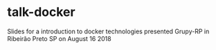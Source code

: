 # talk-docker
Slides for a introduction to docker technologies presented Grupy-RP in Ribeirão Preto SP on August 16 2018
